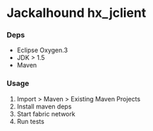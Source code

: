 # Jackalhound hx_jclient

### Deps
* Eclipse Oxygen.3
* JDK > 1.5
* Maven

### Usage
1. Import > Maven > Existing Maven Projects
2. Install maven deps
3. Start fabric network
4. Run tests